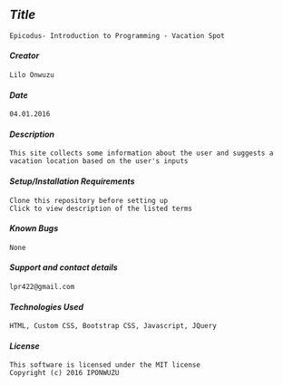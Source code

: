 ## _Title_
	Epicodus- Introduction to Programming - Vacation Spot
	
#### _Creator_
	Lilo Onwuzu 
	
#### _Date_
	04.01.2016

#### _Description_
	This site collects some information about the user and suggests a vacation location based on the user's inputs

#### _Setup/Installation Requirements_
	Clone this repository before setting up
	Click to view description of the listed terms

#### _Known Bugs_
 	None

#### _Support and contact details_
	lpr422@gmail.com
	
#### _Technologies Used_
	HTML, Custom CSS, Bootstrap CSS, Javascript, JQuery

#### _License_
	This software is licensed under the MIT license
	Copyright (c) 2016 IPONWUZU
